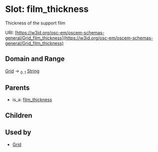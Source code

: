 
# Slot: film_thickness

Thickness of the support film

URI: [https://w3id.org/osc-em/oscem-schemas-general/Grid_film_thickness](https://w3id.org/osc-em/oscem-schemas-general/Grid_film_thickness)


## Domain and Range

[Grid](Grid.md) &#8594;  <sub>0..1</sub> [String](types/String.md)

## Parents

 *  is_a: [film_thickness](film_thickness.md)

## Children


## Used by

 * [Grid](Grid.md)
